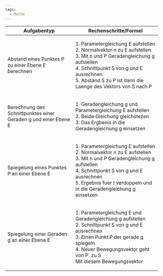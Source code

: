 ```yaml
---
tags:
  - Mathe
---
```

| Aufgabentyp                                                     | Rechenschritte/Formel                                                                                                                                                                                                                                         |
| --------------------------------------------------------------- | ------------------------------------------------------------------------------------------------------------------------------------------------------------------------------------------------------------------------------------------------------------- |
| Abstand eines Punktes P zu einer Ebene E berechnen              | <p> 1. Parametergleichung E aufstellen <br> 2. Normalvektor n zu E aufstellen <br> 3. Mit n und P Geradengleichung g aufstellen <br> 4. Schnittpunkt S von g und E ausrechnen <br> 5. Abstand S zu P ist dann die Laenge des Vektors von S nach P </p>        |
| Berechnung des Schnittpunktes einer Geraden g und einer Ebene E | <p> 1. Geradengleichung g und Parametergleichung E aufstellen <br> 2. Beide Gleichung gleichstezen <br> 3. Das Ergbenis in die Geradengleichung g einsetzen </p>                                                                                              |
| Spiegelung eines Punktes P an einer Ebene E                     | <p> 1. Parametergleichung E aufstellen <br> 2. Normalvektor n zu E aufstellen <br> 3. Mit n und P Geradengleichung g aufstellen <br> 4. Schnittpunkt S von g und E ausrechnen <br> 5. Ergebnis fuer t verdoppeln und in die Geradengleichung g einsetzen </p> |
| Spiegelung einer Geraden g an einer Ebene E                     | <p> 1. Parametergleichung E und Geradengleichung g aufstellen <br> 2. Schnittpunkt S von g und E ausrechnen <br> 3. Einen Punkt P der gerade g spiegeln <br> 4. Neuer Bewegungsvektor geht von P` zu S <br> Mit diesem Bewegungsvektor </p>                                                                                                                                                                                                                                                              |